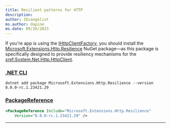 ```yaml
---
title: Resilient patterns for HTTP
description: 
author: IEvangelist
ms.author: dapine
ms.date: 09/26/2023
---
```


If you're app is using the [IHttpClientFactory](../extensions/httpclient-factory.md), you should install the [Microsoft.Extensions.Http.Resilience](https://www.nuget.org/packages/Microsoft.Extensions.Http.Resilience) NuGet package—as this package is specifically designed to provide resiliency mechanisms for the <xref:System.Net.Http.HttpClient>.

### [.NET CLI](#tab/dotnet-cli)

```dotnetcli
dotnet add package Microsoft.Extensions.Http.Resilience --version 8.0.0-rc.1.23421.29
```

### [PackageReference](#tab/package-reference)

```xml
<PackageReference Include="Microsoft.Extensions.Http.Resilience"
    Version="8.0.0-rc.1.23421.29" />
```

---